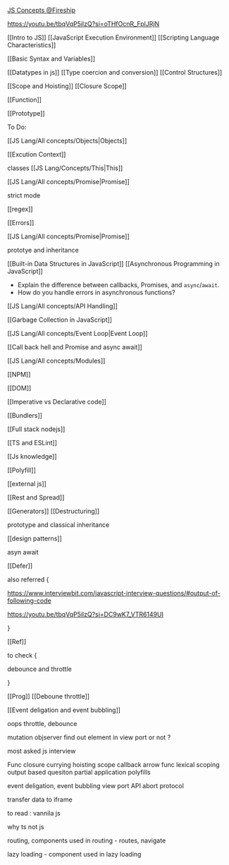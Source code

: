 

[JS Concepts @Fireship](https://www.youtube.com/watch?v=lkIFF4maKMU)

https://youtu.be/tbqVqP5ilzQ?si=oTHfOcnR_FplJRjN



[[Intro to JS]]
[[JavaScript Execution Environment]]
[[Scripting Language Characteristics]]

[[Basic Syntax and Variables]]

[[Datatypes in js]]
[[Type coercion and conversion]]
[[Control Structures]]


[[Scope and Hoisting]]
[[Closure Scope]]


[[Function]]



[[Prototype]]



To Do:


[[JS Lang/All concepts/Objects|Objects]]

[[Excution Context]]

classes
[[JS Lang/Concepts/This|This]]


[[JS Lang/All concepts/Promise|Promise]]


strict mode

[[regex]]

[[Errors]]


[[JS Lang/All concepts/Promise|Promise]]


prototye and inheritance


[[Built-in Data Structures in JavaScript]]
[[Asynchronous Programming in JavaScript]]


- Explain the difference between callbacks, Promises, and `async`/`await`.
- How do you handle errors in asynchronous functions?

[[JS Lang/All concepts/API Handling]]


[[Garbage Collection in JavaScript]]

[[JS Lang/All concepts/Event Loop|Event Loop]]



[[Call back hell and Promise and async await]]

[[JS Lang/All concepts/Modules]]

[[NPM]]

[[DOM]]

[[Imperative vs Declarative code]]

[[Bundlers]]

[[Full stack nodejs]]

[[TS and ESLint]]




[[Js knowledge]]


[[Polyfill]]



[[external js]]


[[Rest and Spread]]



[[Generators]]
[[Destructuring]]



prototype and classical inheritance



[[design patterns]]

asyn await

[[Defer]]



also referred {

https://www.interviewbit.com/javascript-interview-questions/#output-of-following-code

https://youtu.be/tbqVqP5ilzQ?si=DC9wK7_VTR6149UI



}

[[Ref]]

to check {

debounce and throttle

}

[[Prog]]
[[Deboune throttle]]


[[Event deligation and event bubbling]]



oops 
throttle, debounce

mutation objserver
find out element in view port or not ?


most asked js interview


Func 
closure 
currying
hoisting
scope
callback
arrow func
lexical scoping
output based quesiton
partial application
polyfills


event deligation, event bubbling
view port
API abort protocol

transfer data to iframe

to read : vannila js



why ts not js 

routing, components used in routing - routes, navigate

lazy loading - component used in lazy loading







